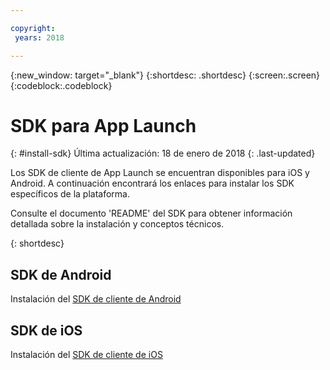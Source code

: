```yaml
---

copyright:
 years: 2018

---
```


{:new_window: target="_blank"}
{:shortdesc: .shortdesc}
{:screen:.screen}
{:codeblock:.codeblock}

# SDK para App Launch
{: #install-sdk}
Última actualización: 18 de enero de 2018
{: .last-updated}

Los SDK de cliente de App Launch se encuentran disponibles para iOS y Android. A continuación encontrará los enlaces para instalar los SDK específicos de la plataforma.

Consulte el documento 'README' del SDK para obtener información detallada sobre la instalación y conceptos técnicos.

{: shortdesc}

## SDK de Android

   Instalación del [SDK de cliente de Android](https://github.com/ibm-bluemix-mobile-services/bms-clientsdk-android-applaunch)


## SDK de iOS

   Instalación del [SDK de cliente de iOS](https://github.com/ibm-bluemix-mobile-services/bms-clientsdk-swift-applaunch)
